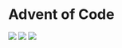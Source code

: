 # Advent of Code
![](https://64.media.tumblr.com/b22eb1cba39bf4ebfd4011a57a6ec707/0e27435a8cf3408c-a0/s1280x1920/0b540b7bc0d2d67620a39792b8bef838cd3401e4.gif)
  ![](https://media1.giphy.com/media/v1.Y2lkPTc5MGI3NjExbWtmNG9weHBwN2Y1cm53emRibXF6ZnN4bzQwOXExY215Mmx4ZjJnNCZlcD12MV9pbnRlcm5hbF9naWZfYnlfaWQmY3Q9Zw/csYkWsVSZTzcSSU7oA/giphy.gif)
![](https://media1.giphy.com/media/QEKTwdsW2Wqn5TBeJF/giphy.gif)
